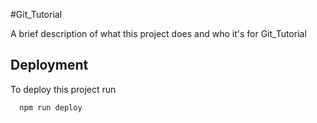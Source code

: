 
#Git_Tutorial

A brief description of what this project does and who it's for
Git_Tutorial

## Deployment

To deploy this project run

```bash
  npm run deploy
```

